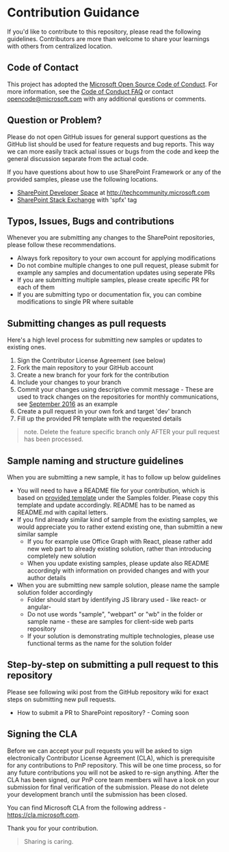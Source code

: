 # Contribution Guidance
If you'd like to contribute to this repository, please read the following guidelines. Contributors are more than welcome to share your learnings with others from centralized location.

## Code of Contact
This project has adopted the [Microsoft Open Source Code of Conduct](https://opensource.microsoft.com/codeofconduct/).
For more information, see the [Code of Conduct FAQ](https://opensource.microsoft.com/codeofconduct/faq/)
or contact [opencode@microsoft.com](mailto:opencode@microsoft.com) with any additional questions or comments.

## Question or Problem?
Please do not open GitHub issues for general support questions as the GitHub list should be used for feature requests and bug reports. This way we can more easily track actual issues or bugs from the code and keep the general discussion separate from the actual code.  

If you have questions about how to use SharePoint Framework or any of the provided samples, please use the following locations.

* [SharePoint Developer Space](http://aka.ms/SPPnP-Community) at http://techcommunity.microsoft.com
* [SharePoint Stack Exchange](http://sharepoint.stackexchange.com/) with 'spfx' tag

## Typos, Issues, Bugs and contributions
Whenever you are submitting any changes to the SharePoint repositories, please follow these recommendations.

* Always fork repository to your own account for applying modifications
* Do not combine multiple changes to one pull request, please submit for example any samples and documentation updates using seperate PRs
* If you are submitting multiple samples, please create specific PR for each of them
* If you are submitting typo or documentation fix, you can combine modifications to single PR where suitable

## Submitting changes as pull requests
Here's a high level process for submitting new samples or updates to existing ones.

1. Sign the Contributor License Agreement (see below)
2. Fork the main repository to your GitHub account
3. Create a new branch for your fork for the contribution
4. Include your changes to your branch
5. Commit your changes using descriptive commit message - These are used to track changes on the repositories for monthly communications, see [September 2016](dev.office.com/blogs/PnP-September-2016-Release) as an example
6. Create a pull request in your own fork and target 'dev' branch
7. Fill up the provided PR template with the requested details

> note. Delete the feature specific branch only AFTER your pull request has been processed.

## Sample naming and structure guidelines
When you are submitting a new sample, it has to follow up below guidelines

- You will need to have a README file for your contribution, which is based on [provided template](../samples/README-template.md) under the Samples folder. Please copy this template and update accordingly. README has to be named as README.md with capital letters.
- If you find already similar kind of sample from the existing samples, we would appreciate you to rather extend existing one, than submittin a new similar sample
    - If you for example use Office Graph with React, please rather add new web part to already existing solution, rather than introducing completely new solution
    - When you update existing samples, please update also README accordingly with information on provided changes and with your author details
- When you are submitting new sample solution, please name the sample solution folder accordingly
    - Folder should start by identifying JS library used - like react- or angular-
    - Do not use words "sample", "webpart" or "wb" in the folder or sample name - these are samples for client-side web parts repository
    - If your solution is demonstrating multiple technologies, please use functional terms as the name for the solution folder

## Step-by-step on submitting a pull request to this repository
Please see following wiki post from the GitHub repository wiki for exact steps on submitting new pull requests. 

* How to submit a PR to SharePoint repository? - Coming soon

## Signing the CLA
Before we can accept your pull requests you will be asked to sign electronically Contributor License Agreement (CLA), which is prerequisite for any contributions to PnP repository. This will be one time process, so for any future contributions you will not be asked to re-sign anything. After the CLA has been signed, our PnP core team members will have a look on your submission for final verification of the submission. Please do not delete your development branch until the submission has been closed.

You can find Microsoft CLA from the following address - https://cla.microsoft.com. 

Thank you for your contribution. 

> Sharing is caring. 